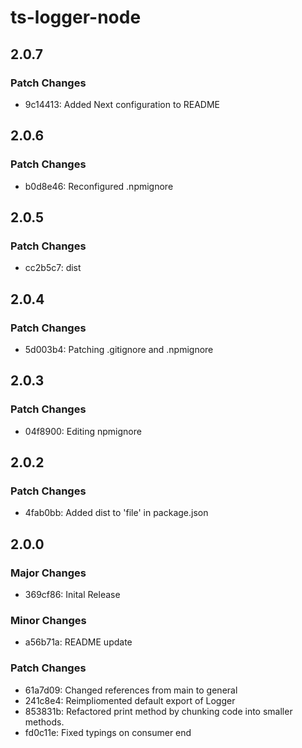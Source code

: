 # ts-logger-node

## 2.0.7

### Patch Changes

- 9c14413: Added Next configuration to README

## 2.0.6

### Patch Changes

- b0d8e46: Reconfigured .npmignore

## 2.0.5

### Patch Changes

- cc2b5c7: dist

## 2.0.4

### Patch Changes

- 5d003b4: Patching .gitignore and .npmignore

## 2.0.3

### Patch Changes

- 04f8900: Editing npmignore

## 2.0.2

### Patch Changes

- 4fab0bb: Added dist to 'file' in package.json

## 2.0.0

### Major Changes

- 369cf86: Inital Release

### Minor Changes

- a56b71a: README update

### Patch Changes

- 61a7d09: Changed references from main to general
- 241c8e4: Reimpliomented default export of Logger
- 853831b: Refactored print method by chunking code into smaller methods.
- fd0c11e: Fixed typings on consumer end
